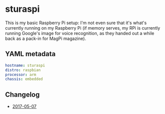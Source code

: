# sturaspi

This is my basic Raspberry Pi setup: I'm not even sure that it's what's currently running on my Raspberry Pi (if memory serves, my RPi is currently running Google's image for voice recognition, as they handed out a while back as a pack-in for MagPi magazine).

## YAML metadata

```yaml
hostname: sturaspi
distro: raspbian
processor: arm
chassis: embedded
```

## Changelog

- [2017-05-07](45cfddf3-6377-4cfb-9a53-39d017e1c4b8.md)
